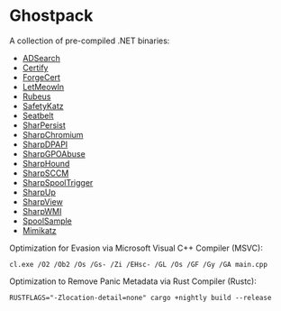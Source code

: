 # Ghostpack
A collection of pre-compiled .NET binaries:

- [ADSearch](https://github.com/tomcarver16/ADSearch)
- [Certify](https://github.com/GhostPack/Certify)
- [ForgeCert](https://github.com/GhostPack/ForgeCert)
- [LetMeowIn](https://github.com/Meowmycks/LetMeowIn)
- [Rubeus](https://github.com/GhostPack/Rubeus)
- [SafetyKatz](https://github.com/GhostPack/SafetyKatz)
- [Seatbelt](https://github.com/GhostPack/Seatbelt)
- [SharPersist](https://github.com/h4wkst3r/SharPersist)
- [SharpChromium](https://github.com/djhohnstein/SharpChromium)
- [SharpDPAPI](https://github.com/GhostPack/SharpDPAPI)
- [SharpGPOAbuse](https://github.com/FSecureLABS/SharpGPOAbuse)
- [SharpHound](https://github.com/BloodHoundAD/SharpHound)
- [SharpSCCM](https://github.com/Mayyhem/SharpSCCM)
- [SharpSpoolTrigger](https://github.com/cube0x0/SharpSystemTriggers)
- [SharpUp](https://github.com/GhostPack/SharpUp)
- [SharpView](https://github.com/tevora-threat/SharpView)
- [SharpWMI](https://github.com/GhostPack/SharpWMI)
- [SpoolSample](https://github.com/leechristensen/SpoolSample)
- [Mimikatz](https://github.com/gentilkiwi/mimikatz)

Optimization for Evasion via Microsoft Visual C++ Compiler (MSVC):

`cl.exe /O2 /Ob2 /Os /Gs- /Zi /EHsc- /GL /Os /GF /Gy /GA main.cpp`

Optimization to Remove Panic Metadata via Rust Compiler (Rustc):

`RUSTFLAGS="-Zlocation-detail=none" cargo +nightly build --release`
